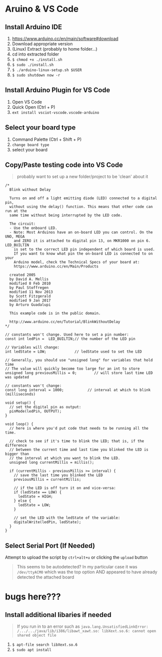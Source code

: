 # Aruino & VS Code 

## Install Arduino IDE

1. https://www.arduino.cc/en/main/software#download
2. Download appropriate version
3. (Linux) Extract (probably to home folder...)
4. cd into extracted folder
5. `$ chmod +x ./install.sh`
6. `$ sudo ./install.sh`
7. `$ ./arduino-linux-setup.sh $USER`
8. `$ sudo shutdown now -r`

## Install Arduino Plugin for VS Code

1. Open VS Code
2. Quick Open (Ctrl + P)
3. `ext install vsciot-vscode.vscode-arduino`

## Select your board type

1. Command Palette (Ctrl + Shift + P)
2. `change board type`
3. select your board

## Copy/Paste testing code into VS Code

> probably want to set up a new folder/project to be 'clean' about it

```
/*
  Blink without Delay

  Turns on and off a light emitting diode (LED) connected to a digital pin,
  without using the delay() function. This means that other code can run at the
  same time without being interrupted by the LED code.

  The circuit:
  - Use the onboard LED.
  - Note: Most Arduinos have an on-board LED you can control. On the UNO, MEGA
    and ZERO it is attached to digital pin 13, on MKR1000 on pin 6. LED_BUILTIN
    is set to the correct LED pin independent of which board is used.
    If you want to know what pin the on-board LED is connected to on your
    Arduino model, check the Technical Specs of your board at:
    https://www.arduino.cc/en/Main/Products

  created 2005
  by David A. Mellis
  modified 8 Feb 2010
  by Paul Stoffregen
  modified 11 Nov 2013
  by Scott Fitzgerald
  modified 9 Jan 2017
  by Arturo Guadalupi

  This example code is in the public domain.

  http://www.arduino.cc/en/Tutorial/BlinkWithoutDelay
*/

// constants won't change. Used here to set a pin number:
const int ledPin =  LED_BUILTIN;// the number of the LED pin

// Variables will change:
int ledState = LOW;             // ledState used to set the LED

// Generally, you should use "unsigned long" for variables that hold time
// The value will quickly become too large for an int to store
unsigned long previousMillis = 0;        // will store last time LED was updated

// constants won't change:
const long interval = 1000;           // interval at which to blink (milliseconds)

void setup() {
  // set the digital pin as output:
  pinMode(ledPin, OUTPUT);
}

void loop() {
  // here is where you'd put code that needs to be running all the time.

  // check to see if it's time to blink the LED; that is, if the difference
  // between the current time and last time you blinked the LED is bigger than
  // the interval at which you want to blink the LED.
  unsigned long currentMillis = millis();

  if (currentMillis - previousMillis >= interval) {
    // save the last time you blinked the LED
    previousMillis = currentMillis;

    // if the LED is off turn it on and vice-versa:
    if (ledState == LOW) {
      ledState = HIGH;
    } else {
      ledState = LOW;
    }

    // set the LED with the ledState of the variable:
    digitalWrite(ledPin, ledState);
  }
}
```

## Select Serial Port (If Needed)

Attempt to upload the script by `ctrl+alt+u` or clicking the `upload` button

> This seems to be autodetected? In my particular case it was `/dev/ttyACM0` which was the top option AND appeared to have already detected the attached board


# bugs here???



## Install additional libaries if needed

> If you run in to an error such as `java.lang.UnsatisfiedLinkError: /.../.../java/lib/i386/libawt_xawt.so: libXext.so.6: cannot open shared object file`

1. `$ apt-file search libXext.so.6`
2. `$ sudo apt install `
